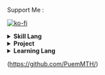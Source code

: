 Support Me :

[![ko-fi](https://ko-fi.com/img/githubbutton_sm.svg)](https://ko-fi.com/puemmth)


<details><summary><strong>Skill Lang</strong></summary>


[![Top Langs](https://github-readme-stats.vercel.app/api/top-langs/?username=puemmth&layout=compact&theme=radical&count_private=true)](https://github.com/anuraghazra/github-readme-stats)


</details>

<details><summary><strong>Project</strong></summary>


<!-- List Projact tag li lu table-->
<table>
    <tr>
        <th>Project</th>
        <th>Description</th>
        <th>Link</th>
        <th>Lang</th>
    </tr>
    <tr>
        <td>
            Bot Discord
        </td>
        <td>
            All in one bot for discord
        </td>
        <td>
            <a href="https://github.com/PuemMTH/discord-bot-ts">Github</a>
        </td>
        <td>
            TypeScript
        </td>
    </tr>
    <tr>
        <td>
            Canvas image
        </td>
        <td>
            Generate image from text
        </td>
        <td>
            <a href="https://github.com/PuemMTH/Canvas-Image">Github</a>
        </td>
        <td>
            TypeScript
        </td>
    </tr>
    <tr>
        <td>
            Dictionary
        </td>
        <td>
            C# Program to search word in dictionary
        </td>
        <td>
            <a href="https://github.com/PuemMTH/Dictionary-CSharp">Github</a>
        </td>
        <td>
            C#
        </td>
    </tr>
    <tr>
        <td>
            Web Search Anime
        </td>
        <td>
            Search anime from web
        </td>
        <td>
            <a href="https://github.com/PuemMTH/WebServer">Github</a>
        </td>
        <td>
            JavaScript
        </td>
    </tr>
</table>

</details>


<details><summary><strong>Learning Lang </strong></summary>


<!-- List Projact tag li lu table-->
<table>
    <tr>
        <th>Lang</th>
        <th>Description</th>
        <th>Link</th>
    </tr>
    <tr>
        <td>
            Java
        </td>
        <td>
            Learn Java
        </td>
        <td>
            <a href="https://github.com/PuemMTH/Java">Github</a>
        </td>
    </tr>
    <tr>
        <td>
            TypeScript 
        </td>
        <td>
            Learn TypeScript 
        </td>
        <td>
            <a href="https://github.com/PuemMTH/TypeScript">Github</a>
        </td>
    </tr>
    <tr>
        <td>
            C
        </td>
        <td>
            Learn C
        </td>
        <td>
            <a href="https://github.com/PuemMTH/beginner-c">Github</a>
        </td>
    </tr>
    <tr>
        <td>
            NodeJS
        </td>
        <td>
            Package Express
        </td>
        <td>
            <a href="https://github.com/PuemMTH/express-learning">Github</a>
        </td>
    </tr>
    <tr>
        <td>
            NodeJS
        </td>
        <td>
            Json Web Token (JWT)
        </td>
        <td>
            <a href="https://github.com/PuemMTH/NodeJS-JWT-Simple">Github</a>
        </td>
    </tr>
    
    
</table>

</details>

(https://github.com/PuemMTH/)
